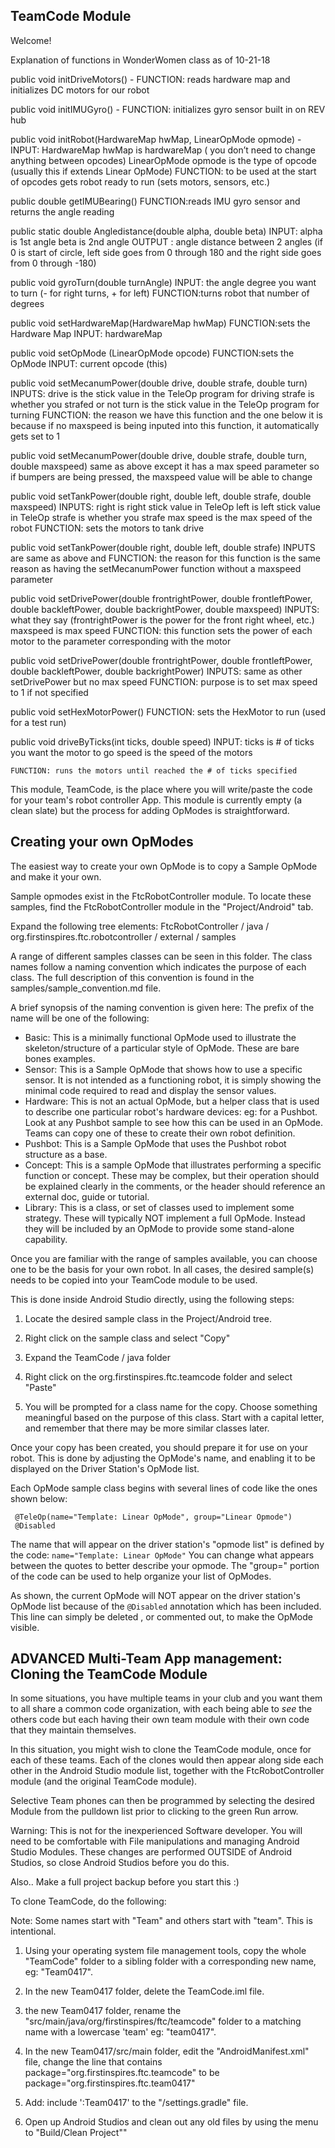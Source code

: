 ## TeamCode Module

Welcome!

Explanation of functions in WonderWomen class as of 10-21-18

public void initDriveMotors() -
	FUNCTION: reads hardware map and initializes DC motors for our robot


public void initIMUGyro() -
	FUNCTION: initializes gyro sensor built in on REV hub


public void initRobot(HardwareMap hwMap, LinearOpMode opmode) -
	INPUT: HardwareMap hwMap is hardwareMap ( you don’t need to change anything between opcodes)
		LinearOpMode opmode is the type of opcode (usually this if extends Linear OpMode)
	FUNCTION: to be used at the start of opcodes
		  gets robot ready to run (sets motors, sensors, etc.)


public double getIMUBearing()
	FUNCTION:reads IMU gyro sensor and returns the angle reading


public static double Angledistance(double alpha, double beta)
    INPUT: alpha is 1st angle
           beta is 2nd angle
    OUTPUT : angle distance between 2 angles (if 0 is start of circle, left side goes from 0 through 180 and the right side goes from 0 through -180)


public void gyroTurn(double turnAngle)
	INPUT: the angle degree you want to turn (- for right turns, + for left)
	FUNCTION:turns robot that number of degrees


 public void setHardwareMap(HardwareMap hwMap)
	FUNCTION:sets the Hardware Map
	INPUT: hardwareMap


public void setOpMode (LinearOpMode opcode)
	FUNCTION:sets the OpMode
	INPUT: current opcode (this)


public void setMecanumPower(double drive, double strafe, double turn)
	INPUTS: drive is the stick value in the TeleOp program for driving
		strafe is whether you strafed or not
		turn is the stick value in the TeleOp program for turning
	FUNCTION: the reason we have this function and the one below it is because if no maxspeed is being inputed into this function, it automatically gets set to 1


public void setMecanumPower(double drive, double strafe, double turn, double maxspeed)
	same as above except it has a max speed parameter so
	if bumpers are being pressed, the maxspeed value will be able to change


public void setTankPower(double right, double left, double strafe, double maxspeed)
	INPUTS: right is right stick value in TeleOp
		left is left stick value in TeleOp
		strafe is whether you strafe
		max speed is the max speed of the robot
	FUNCTION: sets the motors to tank drive


 public void setTankPower(double right, double left, double strafe)
	INPUTS are same as above and
	FUNCTION: the reason for this function is the same reason as having the setMecanumPower function without a maxspeed parameter


public void setDrivePower(double frontrightPower, double frontleftPower, double 			backleftPower, double backrightPower, double maxspeed)
	INPUTS: what they say (frontrightPower is the power for the front right wheel, etc.)
		maxspeed is max speed
	FUNCTION: this function sets the power of each motor to the parameter corresponding with the motor


public void setDrivePower(double frontrightPower, double frontleftPower, double 			backleftPower, double backrightPower)
	INPUTS: same as other setDrivePower but no max speed
	FUNCTION: purpose is to set max speed to 1 if not specified


public void setHexMotorPower()
	FUNCTION: sets the HexMotor to run (used for a test run)


public void driveByTicks(int ticks, double speed)
	INPUT: ticks is # of ticks you want the motor to go
		speed is the speed of the motors

	FUNCTION: runs the motors until reached the # of ticks specified





This module, TeamCode, is the place where you will write/paste the code for your team's
robot controller App. This module is currently empty (a clean slate) but the
process for adding OpModes is straightforward.

## Creating your own OpModes

The easiest way to create your own OpMode is to copy a Sample OpMode and make it your own.

Sample opmodes exist in the FtcRobotController module.
To locate these samples, find the FtcRobotController module in the "Project/Android" tab.

Expand the following tree elements:
 FtcRobotController / java / org.firstinspires.ftc.robotcontroller / external / samples

A range of different samples classes can be seen in this folder.
The class names follow a naming convention which indicates the purpose of each class.
The full description of this convention is found in the samples/sample_convention.md file.

A brief synopsis of the naming convention is given here:
The prefix of the name will be one of the following:

* Basic:    This is a minimally functional OpMode used to illustrate the skeleton/structure
            of a particular style of OpMode.  These are bare bones examples.
* Sensor:   This is a Sample OpMode that shows how to use a specific sensor.
            It is not intended as a functioning robot, it is simply showing the minimal code
            required to read and display the sensor values.
* Hardware: This is not an actual OpMode, but a helper class that is used to describe
            one particular robot's hardware devices: eg: for a Pushbot.  Look at any
            Pushbot sample to see how this can be used in an OpMode.
            Teams can copy one of these to create their own robot definition.
* Pushbot:  This is a Sample OpMode that uses the Pushbot robot structure as a base.
* Concept:	This is a sample OpMode that illustrates performing a specific function or concept.
            These may be complex, but their operation should be explained clearly in the comments,
            or the header should reference an external doc, guide or tutorial.
* Library:  This is a class, or set of classes used to implement some strategy.
            These will typically NOT implement a full OpMode.  Instead they will be included
            by an OpMode to provide some stand-alone capability.

Once you are familiar with the range of samples available, you can choose one to be the
basis for your own robot.  In all cases, the desired sample(s) needs to be copied into
your TeamCode module to be used.

This is done inside Android Studio directly, using the following steps:

 1) Locate the desired sample class in the Project/Android tree.

 2) Right click on the sample class and select "Copy"

 3) Expand the  TeamCode / java folder

 4) Right click on the org.firstinspires.ftc.teamcode folder and select "Paste"

 5) You will be prompted for a class name for the copy.
    Choose something meaningful based on the purpose of this class.
    Start with a capital letter, and remember that there may be more similar classes later.

Once your copy has been created, you should prepare it for use on your robot.
This is done by adjusting the OpMode's name, and enabling it to be displayed on the
Driver Station's OpMode list.

Each OpMode sample class begins with several lines of code like the ones shown below:

```
 @TeleOp(name="Template: Linear OpMode", group="Linear Opmode")
 @Disabled
```

The name that will appear on the driver station's "opmode list" is defined by the code:
 ``name="Template: Linear OpMode"``
You can change what appears between the quotes to better describe your opmode.
The "group=" portion of the code can be used to help organize your list of OpModes.

As shown, the current OpMode will NOT appear on the driver station's OpMode list because of the
  ``@Disabled`` annotation which has been included.
This line can simply be deleted , or commented out, to make the OpMode visible.



## ADVANCED Multi-Team App management:  Cloning the TeamCode Module

In some situations, you have multiple teams in your club and you want them to all share
a common code organization, with each being able to *see* the others code but each having
their own team module with their own code that they maintain themselves.

In this situation, you might wish to clone the TeamCode module, once for each of these teams.
Each of the clones would then appear along side each other in the Android Studio module list,
together with the FtcRobotController module (and the original TeamCode module).

Selective Team phones can then be programmed by selecting the desired Module from the pulldown list
prior to clicking to the green Run arrow.

Warning:  This is not for the inexperienced Software developer.
You will need to be comfortable with File manipulations and managing Android Studio Modules.
These changes are performed OUTSIDE of Android Studios, so close Android Studios before you do this.
 
Also.. Make a full project backup before you start this :)

To clone TeamCode, do the following:

Note: Some names start with "Team" and others start with "team".  This is intentional.

1)  Using your operating system file management tools, copy the whole "TeamCode"
    folder to a sibling folder with a corresponding new name, eg: "Team0417".

2)  In the new Team0417 folder, delete the TeamCode.iml file.

3)  the new Team0417 folder, rename the "src/main/java/org/firstinspires/ftc/teamcode" folder
    to a matching name with a lowercase 'team' eg:  "team0417".

4)  In the new Team0417/src/main folder, edit the "AndroidManifest.xml" file, change the line that contains
         package="org.firstinspires.ftc.teamcode"
    to be
         package="org.firstinspires.ftc.team0417"

5)  Add:    include ':Team0417' to the "/settings.gradle" file.
    
6)  Open up Android Studios and clean out any old files by using the menu to "Build/Clean Project""